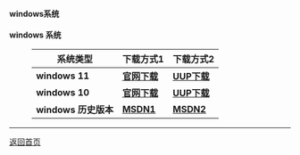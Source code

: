 #### windows系统

<html>
<head>
<meta charset='UTF-8'><meta name='viewport' content='width=device-width initial-scale=1'>
</head>
<body><p><strong>windows 系统</strong></p>
<figure><table>
<thead>
<tr><th>系统类型</th><th>下载方式1</th><th>下载方式2</th></tr></thead>
<tbody><tr><td><strong>windows 11</strong></td><td><a href='https://www.microsoft.com/zh-cn/software-download/windows11'><strong><u>官网下载</u></strong></a></td><td><a href='https://www.uupdump.cn/'><strong><u>UUP下载</u></strong></a></td></tr><tr><td><strong>windows 10</strong></td><td><a href='https://www.microsoft.com/zh-cn/software-download/windows10'><strong><u>官网下载</u></strong></a></td><td><a href='https://www.uupdump.cn/'><strong><u>UUP下载</u></strong></a></td></tr><tr><td><strong>windows 历史版本</strong></td><td><a href='https://msdn.itellyou.cn/'><strong><u>MSDN1</u></strong></a></td><td><a href='https://hellowindows.cn/'><strong><u>MSDN2</u></strong></a></td></tr></tbody>
</table></figure>
<hr />
<p><a href='https://netlinkbuilder.github.io/storedownload/'><u>返回首页</u></a></p>
<p>&nbsp;</p>
</body>
</html>
